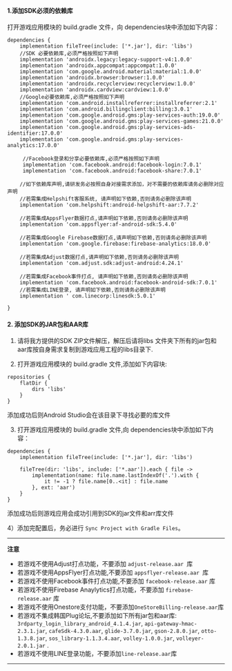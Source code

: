 #### 1.添加SDK必须的依赖库
打开游戏应用模块的 build.gradle 文件，向 dependencies块中添加如下内容：
```
dependencies {
    implementation fileTree(include: ['*.jar'], dir: 'libs')
    //SDK 必要依赖库,必须严格按照如下声明
    implementation 'androidx.legacy:legacy-support-v4:1.0.0'
    implementation 'androidx.appcompat:appcompat:1.0.0'
    implementation 'com.google.android.material:material:1.0.0'
    implementation 'androidx.browser:browser:1.0.0'
    implementation 'androidx.recyclerview:recyclerview:1.0.0'
    implementation 'androidx.cardview:cardview:1.0.0'    
    //Google必要依赖库,必须严格按照如下声明
    implementation 'com.android.installreferrer:installreferrer:2.1'
    implementation 'com.android.billingclient:billing:3.0.1'
    implementation 'com.google.android.gms:play-services-auth:19.0.0'
    implementation 'com.google.android.gms:play-services-games:21.0.0'
    implementation 'com.google.android.gms:play-services-ads-identifier:17.0.0'
    implementation 'com.google.android.gms:play-services-analytics:17.0.0'    

     //Facebook登录和分享必要依赖库,必须严格按照如下声明
     implementation 'com.facebook.android:facebook-login:7.0.1'
     implementation 'com.facebook.android:facebook-share:7.0.1'

    //如下依赖库声明,请研发务必按照自身对接需求添加，对不需要的依赖库请务必删除对应声明
    //若需集成Helpshift客服系统, 请声明如下依赖,否则请务必删除该声明
    implementation 'com.helpshift:android-helpshift-aar:7.7.2'

    //若需集成AppsFlyer数据打点,请声明如下依赖,否则请务必删除该声明
    implementation 'com.appsflyer:af-android-sdk:5.4.0'

    //若需集成Google Firebase数据打点,请声明如下依赖,否则请务必删除该声明
    implementation 'com.google.firebase:firebase-analytics:18.0.0'

    //若需集成Adjust数据打点,请声明如下依赖,否则请务必删除该声明
    implementation 'com.adjust.sdk:adjust-android:4.24.1'

    //若需集成Facebook事件打点, 请声明如下依赖,否则请务必删除该声明
    implementation 'com.facebook.android:facebook-android-sdk:7.0.1'
    //若需集成LINE登录, 请声明如下依赖,否则请务必删除该声明
    implementation ' com.linecorp:linesdk:5.0.1'

}
```

#### 2. 添加SDK的JAR包和AAR库
1) 请将我方提供的SDK ZIP文件解压，解压后请将libs 文件夹下所有的jar包和aar库按自身需求复制到游戏应用工程的libs目录下.

2) 打开游戏应用模块的 build.gradle 文件,添加如下内容块:
```
repositories {
    flatDir {
        dirs 'libs'
    }
}
```

添加成功后则Android Studio会在该目录下寻找必要的库文件

3) 打开游戏应用模块的 build.gradle 文件,向 dependencies块中添加如下内容：
```
dependencies {
    implementation fileTree(include: ['*.jar'], dir: 'libs')
	
    fileTree(dir: 'libs', include: ['*.aar']).each { file ->
        implementation(name: file.name.lastIndexOf('.').with {
            it != -1 ? file.name[0..<it] : file.name
        }, ext: 'aar')
    }
}
```

添加成功后则游戏应用会成功引用到SDK的jar文件和arr库文件

4）添加完配置后，务必进行 `Sync Project with Gradle Files`。
***
**注意**
- 若游戏不使用Adjust打点功能，不要添加 `adjust-release.aar `库
- 若游戏不使用AppsFlyer打点功能,不要添加 `appsflyer-release.aar `库
- 若游戏不使用Facebook事件打点功能,不要添加 `facebook-release.aar` 库
- 若游戏不使用Firebase Anaylytics打点功能，不要添加 `firebase-release.aar` 库
- 若游戏不使用Onestore支付功能，不要添加`OneStoreBilling-release.aar`库
- 若游戏不集成韩国Plug论坛,不要添加如下所有jar包和aar库: `3rdparty_login_library_android_4.1.4.jar`, `api-gateway-hmac-2.3.1.jar`, `cafeSdk-4.3.0.aar`, `glide-3.7.0.jar`, `gson-2.8.0.jar`, `otto-1.3.8.jar`, `sos_library-1.1.3.4.aar`, `volley-1.0.0.jar`, `volleyer-2.0.1.jar` .
- 若游戏不使用LINE登录功能，不要添加`line-release.aar`库

***********************************************************************

